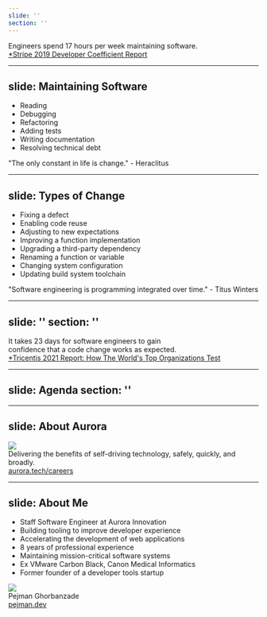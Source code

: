 ```yaml
---
slide: ''
section: ''
---
```


<div class="relative h-[25vh] flex items-center justify-center">
  <div class="text-2xl font-bold text-center">
  Engineers spend <span class="dark:text-yellow-500 text-sky-600">17 hours</span> per week maintaining software.
  </div>
  <div class="text-xs dark:text-sky-500 absolute bottom-0 left-0">
    <a href="https://drive.google.com/file/d/1jO1v0qxvAWzdFq7dl82di8V4pSbcaLsB/view?usp=sharing" target="_blank" rel="noreferrer">
      *Stripe 2019 Developer Coefficient Report
    </a>
  </div>
</div>

<!--
How do I know refactoring is your bread and butter? Because, according to a 2019
report by Strip that surveyed more than 1,000 professional software engineers,
we spend 17 hours of our working week maintaining existing software.

So for anyone who's been in this industry for a while, chances are that
you either love maintaining software or are unhappy at least half the time.
-->

---
slide: Maintaining Software
---

<div class="space-y-4">
  <div>
    <ul>
      <li>Reading</li>
      <li>Debugging</li>
      <li>Refactoring</li>
      <li>Adding tests</li>
      <li>Writing documentation</li>
      <li>Resolving technical debt</li>
    </ul>
  </div>
  <div v-click class="italic text-center">
    <quote>"The only constant in life is change."</quote><span class="text-sm"> - Heraclitus</span>
  </div>
</div>

<!--
But what do we mean by maintaining software? We could define it based on
all the activities that it involves. Or we can put our business hats on and
define it as introducing changes to make way for new features and improvements.
But I like to simplify it as reacting to the changes in the outside world.

It could be that product requirements have changed, or our understanding of the
what would meet those requirements, our preferred way of solving a given problem
have changed. Either way, we change code to tend to our software, just like
a gardener tends to its garden.

click

After all, software is much like a living organism. It is constantly evolving
until it ceases to deliver value.
-->

---
slide: Types of Change
---

<div class="space-y-4">
  <div>
    <ul>
      <li>Fixing a defect</li>
      <li>Enabling code reuse</li>
      <li>Adjusting to new expectations</li>
      <li>Improving a function implementation</li>
      <li>Upgrading a third-party dependency</li>
      <li>Renaming a function or variable</li>
      <li>Changing system configuration</li>
      <li>Updating build system toolchain</li>
    </ul>
  </div>
  <div v-click class="italic text-center">
    <quote>"Software engineering is programming integrated over time."</quote><span class="text-sm"> - Titus Winters</span>
  </div>
</div>

<!--
We change software for a variety of reasons: To make it work better, faster and
more efficient. To make the code simpler, more readable, easier to understand
and change in the future.

We make these changes with good intentions. Some changes are easy and limited
in scope, like improving a function implementation, and some are hard and may
require large-scale refactoring, like supporting a new compiler. But regardless
of their type, every change to our software runs the risk of breaking it.

click

Managing this risk is the art that makes our craft interesting.
-->

---
slide: ''
section: ''
---

<div class="relative h-[25vh] flex items-center justify-center">
  <div class="text-2xl font-bold text-center">
  It takes <span class="dark:text-yellow-500 text-sky-600">23 days</span> for
  software engineers to gain<br />confidence that a code change works as expected.
  </div>
  <div class="text-xs dark:text-sky-500 absolute bottom-0 left-0">
    <a href="https://drive.google.com/file/d/1jN3PMwJUYInwglZiPLa8OKqLX60pjvo3/view" target="_blank" rel="noreferrer">
      *Tricentis 2021 Report: How The World's Top Organizations Test
    </a>
  </div>
</div>

<!--
Whether it's renaming a function or upgrading a third-party dependency, it is
always possible for something to go wrong sometimes. To manage this risk,
we need to gain confidence that our changes are safe. The time that it takes
to get to this confidence directly determines our productivity and efficiency.
The faster we get to confidence about a given code change, the sooner we can
move on and make more follow-up changes.

But despite our best efforts, we are far from having fast feedback cycles
that provide sufficient confidence for every day code changes.
On average, it takes engineering teams 23 days to get feedback on whether their
code changes work as they expect.

The goal of this talk is to present Continuous Regression Testing as a method
to help us address this problem and shorten this feedback cycle.
-->

---
slide: Agenda
section: ''
---

<Agenda section="intro" />

<!--
In the next hour, we are going to cover what Continuous Regression Testing is
and how it is useful.

Then we will have a live demo of a free and open source
Continuous Regression testing system to understand how it can be used in
practice and for real-world use cases.

Then we will see how that system works and review some of its design decisions
that could be helpful for building other similar systems.

Next, we will cover how to use a regression testing tool effectively and how
to navigate the common pitfalls that lead to slow and flaky high-level tests.

Then we will have another series of live demos to see how Continuous Regression
Testing can help us identify other types of regressions such as changes in
performance, and output binary size.

And lastly, I hope to convince you that no tool or method could serve as a
silver bullet and efficiently building safe systems requires a culture of
safety that combines a variety of tools and methods to mitigate the risks of
everyday code changes.

As you can tell, we are going to cover a lot of content within the next hour.
If you have any questions, please wait until the end to ask them.

But there is one exception: I assume you already know a lot about software
testing. So, to respect you and your time, I intend to skip over the basics and
dive straight in. But if you felt I am going too fast and need me to elaborate,
please don't hesitate to let me know.
-->

---
slide: About Aurora
---

<img src="/images/aurora-truck.jpg" class="rounded-l-[3rem] absolute bottom-7vh right-0 w-3/5" />
<div class="min-h-[20vh] w-1/3 grid place-content-center space-y-8">
  <div class="text-2xl font-medium">
    Delivering the benefits of self-driving technology, safely, quickly, and broadly.
  </div>
  <div class="text-right wsl-highlight font-mono">
    <a href="https://aurora.tech/careers">aurora.tech/careers</a>
  </div>
</div>

<!--
A little about me: I am a staff software engineer at Aurora. Our mission is to
deliver the benefits of self-driving technology, safely, quickly, and broadly.

Every year, 42000 in the US, and 1.5 million people globally are killed in
traffic accidents. It's a pandemic and it's something we can address. At Aurora,
we are building technology that provides an incredible opportunity to save lives,
make our roads safer, and give more people access to mobility.

We are always looking for great engineers. If you like to work for a noble cause
and at the forefront of technology, I hope that you consider joining us.
-->

---
slide: About Me
---

<div class="grid grid-cols-7 gap-2">
  <div class="col-span-4">
    <ul>
      <li>Staff Software Engineer at <span class="wsl-highlight">Aurora Innovation</span></li>
      <li>Building tooling to improve developer experience</li>
      <li>Accelerating the development of web applications</li>
      <li v-click>8 years of professional experience</li>
      <li v-after>Maintaining mission-critical software systems</li>
      <li v-after>Ex VMware Carbon Black, <span>Canon Medical Informatics</span></li>
      <li v-after>Former founder of a developer tools startup</li>
    </ul>
  </div>
  <div class="col-span-3 space-y-2">
    <img class="rounded-full h-48 mx-auto" src="/images/presenter.jpg" />
    <div class="text-center">
      <div class="font-bold text-lg">Pejman Ghorbanzade</div>
      <div class="text-sm wsl-highlight">
        <a href="https://pejman.dev" target='_blank' rel="noreferrer">pejman.dev</a>
      </div>
    </div>
  </div>
</div>

<!--
At Aurora, I am part of our Technology Foundations team, building tooling and
infrastructure to improve developer experience and productivity.
While most of core technology is written in C++, we have a variety of web
applications for visualization, simulation, logistics management, and other
purposes. My team and I help accelerate the development of those applications
by maintaining core libraries and improving shared components such as our build
system toolchain.

click

I have 8 years of experience in building and maintaining mission-critical
software systems. I started my career at a cyber-security company acquired
by VMware, then moved to Canon where I worked on a software for 3D visualization
of medical images such as CT and MRI datasets.

A part of my talk today showcases the software that I originally built for my
team at Canon, and then sold to other companies when I got the IP rights and
started a startup. In many ways, what I am sharing today covers the story of an
adventure I've pursued with passion for the past five years. So I've decided to
present it just like that: by telling you a story.
-->
